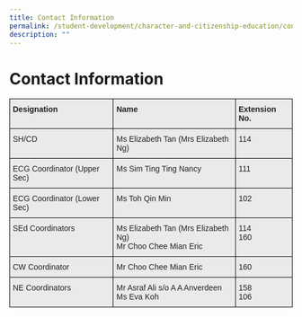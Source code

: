 ```yaml
---
title: Contact Information
permalink: /student-development/character-and-citizenship-education/contact-information/
description: ""
---
```

Contact Information
===================

<style type="text/css">
.tg  {border-collapse:collapse;border-spacing:0;}
.tg td{border-color:black;border-style:solid;border-width:1px;font-family:Arial, sans-serif;font-size:14px;
  overflow:hidden;padding:10px 5px;word-break:normal;}
.tg th{border-color:black;border-style:solid;border-width:1px;font-family:Arial, sans-serif;font-size:14px;
  font-weight:normal;overflow:hidden;padding:10px 5px;word-break:normal;}
.tg .tg-y7qa{background-color:#EAEAEA;color:#222;text-align:left;vertical-align:top}
.tg .tg-rj1p{background-color:#EAEAEA;color:#222;font-weight:bold;text-align:left;vertical-align:top}
</style>
<table class="tg">
<thead>
  <tr>
    <th class="tg-rj1p"><span style="color:#222">Designation</span></th>
    <th class="tg-rj1p"><span style="color:#222">Name</span></th>
    <th class="tg-rj1p"><span style="color:#222">Extension No.</span></th>
  </tr>
</thead>
<tbody>
  <tr>
    <td class="tg-y7qa"><span style="color:#222">SH/CD</span></td>
    <td class="tg-y7qa"><span style="color:#222">Ms Elizabeth Tan (Mrs Elizabeth Ng)</span></td>
    <td class="tg-y7qa"><span style="color:#222">114</span></td>
  </tr>
  <tr>
    <td class="tg-y7qa"><span style="color:#222">ECG Coordinator (Upper Sec)</span></td>
    <td class="tg-y7qa"><span style="color:#222">Ms Sim Ting Ting Nancy</span></td>
    <td class="tg-y7qa"><span style="color:#222">111</span><br><br></td>
  </tr>
  <tr>
    <td class="tg-y7qa"><span style="color:#222">ECG Coordinator (Lower Sec)</span></td>
    <td class="tg-y7qa"><span style="color:#222">Ms Toh Qin Min</span></td>
    <td class="tg-y7qa"><span style="color:#222">102</span></td>
  </tr>
  <tr>
    <td class="tg-y7qa"><span style="color:#222">SEd Coordinators</span></td>
    <td class="tg-y7qa"><span style="color:#222">Ms Elizabeth Tan (Mrs Elizabeth Ng)</span><br><span style="color:#222">Mr Choo Chee Mian Eric</span></td>
    <td class="tg-y7qa"><span style="color:#222">114</span><br><span style="color:#222">160</span></td>
  </tr>
  <tr>
    <td class="tg-y7qa"><span style="color:#222">CW Coordinator</span></td>
    <td class="tg-y7qa"><span style="color:#222">Mr Choo Chee Mian Eric</span></td>
    <td class="tg-y7qa"><span style="color:#222">160</span></td>
  </tr>
  <tr>
    <td class="tg-y7qa"><span style="color:#222">NE Coordinators</span></td>
    <td class="tg-y7qa"><span style="color:#222">Mr Asraf Ali s/o A A Anverdeen</span><br><span style="color:#222">Ms Eva Koh</span></td>
    <td class="tg-y7qa"><span style="color:#222">158</span><br><span style="color:#222">106</span></td>
  </tr>
</tbody>
</table>